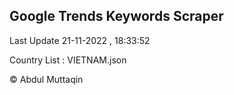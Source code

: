 

## Google Trends Keywords Scraper 
 
Last Update 21-11-2022 , 18:33:52

Country List :
VIETNAM.json



© Abdul Muttaqin 
